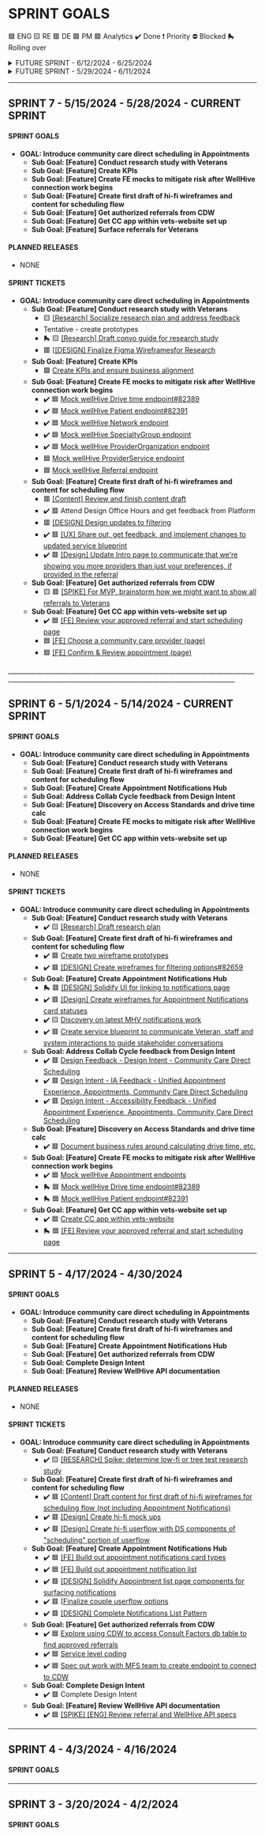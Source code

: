 # SPRINT GOALS
🟦 ENG 🟨 RE 🟥 DE 🟪 PM 🟩 Analytics ✔️ Done ❗ Priority ⛔ Blocked :roller_skate: Rolling over

<details>
<summary>FUTURE SPRINT - 6/12/2024 - 6/25/2024 </summary>
______________________________________________________________________________________________________________________________________________________

## SPRINT 9 - 6/12/2024 - 6/25/2024  ------- FUTURE FUTURE / TENTATIVE ------
#### SPRINT GOALS
- **GOAL: Introduce community care direct scheduling in Appointments**
    - **Sub Goal: [Feature] Conduct research study with Veterans**
    - **Sub Goal: [Feature] Create KPIs**
    - **Sub Goal: [Feature] Create FE mocks to mitigate risk after WellHive connection work begins**
    - **Sub Goal: [Feature] Create first draft of hi-fi wireframes and content for scheduling flow**
    - **Sub Goal: [Feature] Get authorized referrals from CDW**
    - **Sub Goal: [Feature] Get CC app within vets-website set up**
    - **Sub Goal: [Feature] Surface referrals for Veterans**
      
</details>

<details>
<summary>FUTURE SPRINT - 5/29/2024 - 6/11/2024 </summary>
______________________________________________________________________________________________________________________________________________________

## SPRINT 8 - 5/29/2024 - 6/11/2024  ------- FUTURE FUTURE / TENTATIVE ------
#### SPRINT GOALS
- **GOAL: Introduce community care direct scheduling in Appointments**
    - **Sub Goal: [Feature] Conduct research study with Veterans**
    - **Sub Goal: [Feature] Create KPIs**
    - **Sub Goal: [Feature] Create first draft of hi-fi wireframes and content for scheduling flow**
    - **Sub Goal: [Feature] Get authorized referrals from CDW**
    - **Sub Goal: [Feature] Get CC app within vets-website set up**


#### PLANNED RELEASES 
- NONE

#### SPRINT TICKETS
- **GOAL: Introduce community care direct scheduling in Appointments**
    - **Sub Goal: [Feature] Conduct research study with Veterans**
         - 🟥 🟨 🟦 [Create CodePen Prototype(s) for Research](https://app.zenhub.com/workspaces/appointments-cc-direct-scheduling-660abc13699bfa00195d685a/issues/gh/department-of-veterans-affairs/va.gov-team/83297)
         - 🟥 [DESIGN] Finalize Figma Prototype(s) for Research
         - 🟨 [[Research] Draft convo guide for research study](https://app.zenhub.com/workspaces/appointments-cc-direct-scheduling-660abc13699bfa00195d685a/issues/gh/department-of-veterans-affairs/va.gov-team/82900)
    - **Sub Goal: [Feature] Create KPIs**
         - TBD   
    - **Sub Goal: [Feature] Create FE mocks to mitigate risk after WellHive connection work begins**
         - TBD  
    - **Sub Goal: [Feature] Create first draft of hi-fi wireframes and content for scheduling flow**
         - 🟥 Schedule Midpoint review
         - 🟥 Complete Midpoint review
         - 🟥 Address Midpoint review feedback/tickets
         - 🟥 [[Design] Create desktop and tablet size frames in Figma](https://app.zenhub.com/workspaces/appointments-cc-direct-scheduling-660abc13699bfa00195d685a/issues/gh/department-of-veterans-affairs/va.gov-team/83373)
         - 🟥 [[Design] Create template & spacing page in Figma and Screenreader spec page in Figma](https://app.zenhub.com/workspaces/appointments-cc-direct-scheduling-660abc13699bfa00195d685a/issues/gh/department-of-veterans-affairs/va.gov-team/82898)
         - 🟥 [[Design] Zero results, search again, select different filters](https://app.zenhub.com/workspaces/appointments-cc-direct-scheduling-660abc13699bfa00195d685a/issues/gh/department-of-veterans-affairs/va.gov-team/83442)
     - **Sub Goal: [Feature] Get authorized referrals from CDW**
         - TBD
     - **Sub Goal: [Feature] Get CC app within vets-website set up**
         - 🟦 [[FE] Choose a date & time (page)](https://app.zenhub.com/workspaces/appointments-cc-direct-scheduling-660abc13699bfa00195d685a/issues/gh/department-of-veterans-affairs/va.gov-team/82611)


</details>

________________________________________________________________________________________________________________

## SPRINT 7 - 5/15/2024 - 5/28/2024 - CURRENT SPRINT

#### SPRINT GOALS
- **GOAL: Introduce community care direct scheduling in Appointments**
    - **Sub Goal: [Feature] Conduct research study with Veterans**
    - **Sub Goal: [Feature] Create KPIs**
    - **Sub Goal: [Feature] Create FE mocks to mitigate risk after WellHive connection work begins**
    - **Sub Goal: [Feature] Create first draft of hi-fi wireframes and content for scheduling flow**
    - **Sub Goal: [Feature] Get authorized referrals from CDW**
    - **Sub Goal: [Feature] Get CC app within vets-website set up**
    - **Sub Goal: [Feature] Surface referrals for Veterans**



#### PLANNED RELEASES 
- NONE

#### SPRINT TICKETS
- **GOAL: Introduce community care direct scheduling in Appointments**
    - **Sub Goal: [Feature] Conduct research study with Veterans**
         - 🟨 [[Research] Socialize research plan and address feedback](https://github.com/department-of-veterans-affairs/va.gov-team/issues/82836)
         - Tentative - create prototypes
         - :roller_skate: 🟨 [[Research] Draft convo guide for research study](https://app.zenhub.com/workspaces/appointments-cc-direct-scheduling-660abc13699bfa00195d685a/issues/gh/department-of-veterans-affairs/va.gov-team/82900)
         - 🟥 [[[DESIGN] Finalize Figma Wireframesfor Research](https://app.zenhub.com/workspaces/appointments-cc-direct-scheduling-660abc13699bfa00195d685a/issues/gh/department-of-veterans-affairs/va.gov-team/82902)
    - **Sub Goal: [Feature] Create KPIs**
         - 🟩 [Create KPIs and ensure business alignment](https://github.com/department-of-veterans-affairs/va.gov-team/issues/82894)      
    - **Sub Goal: [Feature] Create FE mocks to mitigate risk after WellHive connection work begins**
         - ✔️ 🟦 [Mock wellHive Drive time endpoint#82389](https://app.zenhub.com/workspaces/appointments-cc-direct-scheduling-660abc13699bfa00195d685a/issues/gh/department-of-veterans-affairs/va.gov-team/82389)
         - ✔️ 🟦 [Mock wellHive Patient endpoint#82391](https://app.zenhub.com/workspaces/appointments-cc-direct-scheduling-660abc13699bfa00195d685a/issues/gh/department-of-veterans-affairs/va.gov-team/82391)
         - ✔️ 🟦 [Mock wellHive Network endpoint](https://app.zenhub.com/workspaces/appointments-cc-direct-scheduling-660abc13699bfa00195d685a/issues/gh/department-of-veterans-affairs/va.gov-team/82390)
         - ✔️ 🟦 [Mock wellHive SpecialtyGroup endpoint](https://app.zenhub.com/workspaces/appointments-cc-direct-scheduling-660abc13699bfa00195d685a/issues/gh/department-of-veterans-affairs/va.gov-team/82396)
         - ✔️ 🟦 [Mock wellHive ProviderOrganization endpoint](https://app.zenhub.com/workspaces/appointments-cc-direct-scheduling-660abc13699bfa00195d685a/issues/gh/department-of-veterans-affairs/va.gov-team/82392)
         - 🟦 [Mock wellHive ProviderService endpoint](https://app.zenhub.com/workspaces/appointments-cc-direct-scheduling-660abc13699bfa00195d685a/issues/gh/department-of-veterans-affairs/va.gov-team/82394)
         - 🟦 [Mock wellHive Referral endpoint](https://app.zenhub.com/workspaces/appointments-cc-direct-scheduling-660abc13699bfa00195d685a/issues/gh/department-of-veterans-affairs/va.gov-team/82393)
    - **Sub Goal: [Feature] Create first draft of hi-fi wireframes and content for scheduling flow**
         - 🟥 [[Content] Review and finish content draft](https://app.zenhub.com/workspaces/appointments-cc-direct-scheduling-660abc13699bfa00195d685a/issues/gh/department-of-veterans-affairs/va.gov-team/81767)
         - ✔️ 🟥 Attend Design Office Hours and get feedback from Platform
         - 🟥 [[DESIGN] Design updates to filtering](https://app.zenhub.com/workspaces/appointments-cc-direct-scheduling-660abc13699bfa00195d685a/issues/gh/department-of-veterans-affairs/va.gov-team/83141)
         - ✔️ 🟥 [[UX] Share out, get feedback, and implement changes to updated service blueprint](https://github.com/department-of-veterans-affairs/va.gov-team/issues/82899)
         - ✔️ 🟥 [[Design] Update Intro page to communicate that we're showing you more providers than just your preferences, if provided in the referral](https://app.zenhub.com/workspaces/appointments-cc-direct-scheduling-660abc13699bfa00195d685a/issues/gh/department-of-veterans-affairs/va.gov-team/83298)
    - **Sub Goal: [Feature] Get authorized referrals from CDW**
         - 🟨 🟥 [[SPIKE] For MVP, brainstorm how we might want to show all referrals to Veterans](https://github.com/department-of-veterans-affairs/va.gov-team/issues/81410)
    - **Sub Goal: [Feature] Get CC app within vets-website set up**
         - ✔️ 🟦 [[FE] Review your approved referral and start scheduling page](https://app.zenhub.com/workspaces/appointments-cc-direct-scheduling-660abc13699bfa00195d685a/issues/gh/department-of-veterans-affairs/va.gov-team/82555)
         - 🟦 [[FE] Choose a community care provider (page)](https://app.zenhub.com/workspaces/appointments-cc-direct-scheduling-660abc13699bfa00195d685a/issues/gh/department-of-veterans-affairs/va.gov-team/82612)
         - 🟦 [[FE] Confirm & Review appointment (page)](https://app.zenhub.com/workspaces/appointments-cc-direct-scheduling-660abc13699bfa00195d685a/issues/gh/department-of-veterans-affairs/va.gov-team/82610)


   
</details>
______________________________________________________________________________________________________________________________________________________

## SPRINT 6 - 5/1/2024 - 5/14/2024 - CURRENT SPRINT
#### SPRINT GOALS
- **GOAL: Introduce community care direct scheduling in Appointments**
    - **Sub Goal: [Feature] Conduct research study with Veterans**
    - **Sub Goal: [Feature] Create first draft of hi-fi wireframes and content for scheduling flow**
    - **Sub Goal: [Feature] Create Appointment Notifications Hub**
    - **Sub Goal: Address Collab Cycle feedback from Design Intent**
    - **Sub Goal: [Feature] Discovery on Access Standards and drive time calc**
    - **Sub Goal: [Feature] Create FE mocks to mitigate risk after WellHive connection work begins**
    - **Sub Goal: [Feature] Get CC app within vets-website set up**


#### PLANNED RELEASES 
- NONE

#### SPRINT TICKETS
- **GOAL: Introduce community care direct scheduling in Appointments**
    - **Sub Goal: [Feature] Conduct research study with Veterans**
         - ✔️ 🟨 [[Research] Draft research plan](https://app.zenhub.com/workspaces/appointments-cc-direct-scheduling-660abc13699bfa00195d685a/issues/gh/department-of-veterans-affairs/va.gov-team/81766)
    - **Sub Goal: [Feature] Create first draft of hi-fi wireframes and content for scheduling flow**
         -  ✔️ 🟥 [Create two wireframe prototypes](https://app.zenhub.com/workspaces/appointments-cc-direct-scheduling-660abc13699bfa00195d685a/issues/gh/department-of-veterans-affairs/va.gov-team/81969)
         - ✔️ 🟥 [[DESIGN] Create wireframes for filtering options#82659](https://app.zenhub.com/workspaces/appointments-cc-direct-scheduling-660abc13699bfa00195d685a/issues/gh/department-of-veterans-affairs/va.gov-team/82659)
    - **Sub Goal: [Feature] Create Appointment Notifications Hub**
         - :roller_skate: 🟥 [[DESIGN] Solidify UI for linking to notifications page](https://app.zenhub.com/workspaces/appointments-cc-direct-scheduling-660abc13699bfa00195d685a/issues/gh/department-of-veterans-affairs/va.gov-team/81808)
         - ✔️ 🟥 [[Design] Create wireframes for Appointment Notifications card statuses](https://app.zenhub.com/workspaces/appointments-cc-direct-scheduling-660abc13699bfa00195d685a/issues/gh/department-of-veterans-affairs/va.gov-team/81769)
         - ✔️ 🟨 [Discovery on latest MHV notifications work](https://app.zenhub.com/workspaces/appointments-cc-direct-scheduling-660abc13699bfa00195d685a/issues/gh/department-of-veterans-affairs/va.gov-team/81765)
         - ✔️ 🟥 [Create service blueprint to communicate Veteran, staff and system interactions to guide stakeholder conversations](https://app.zenhub.com/workspaces/appointments-cc-direct-scheduling-660abc13699bfa00195d685a/issues/gh/department-of-veterans-affairs/va.gov-team/82628)
    - **Sub Goal: Address Collab Cycle feedback from Design Intent**
         - ✔️ 🟥 [Design Feedback - Design Intent - Community Care Direct Scheduling](https://app.zenhub.com/workspaces/appointments-cc-direct-scheduling-660abc13699bfa00195d685a/issues/gh/department-of-veterans-affairs/va.gov-team/81698)
         - ✔️ 🟥 [Design Intent - IA Feedback - Unified Appointment Experience, Appointments, Community Care Direct Scheduling](https://app.zenhub.com/workspaces/appointments-cc-direct-scheduling-660abc13699bfa00195d685a/issues/gh/department-of-veterans-affairs/va.gov-team/81721)
         - ✔️ 🟥 [Design Intent - Accessibility Feedback - Unified Appointment Experience, Appointments, Community Care Direct Scheduling](https://app.zenhub.com/workspaces/appointments-cc-direct-scheduling-660abc13699bfa00195d685a/issues/gh/department-of-veterans-affairs/va.gov-team/81745)
    - **Sub Goal: [Feature] Discovery on Access Standards and drive time calc**
         - ✔️ 🟥 [Document business rules around calculating drive time, etc.](https://app.zenhub.com/workspaces/appointments-cc-direct-scheduling-660abc13699bfa00195d685a/issues/gh/department-of-veterans-affairs/va.gov-team/81776)
    - **Sub Goal: [Feature] Create FE mocks to mitigate risk after WellHive connection work begins**
         - ✔️ 🟦 [Mock wellHive Appointment endpoints](https://app.zenhub.com/workspaces/appointments-cc-direct-scheduling-660abc13699bfa00195d685a/issues/gh/department-of-veterans-affairs/va.gov-team/81913)
         - :roller_skate: 🟦 [Mock wellHive Drive time endpoint#82389](https://app.zenhub.com/workspaces/appointments-cc-direct-scheduling-660abc13699bfa00195d685a/issues/gh/department-of-veterans-affairs/va.gov-team/82389)
         - :roller_skate: 🟦 [Mock wellHive Patient endpoint#82391](https://app.zenhub.com/workspaces/appointments-cc-direct-scheduling-660abc13699bfa00195d685a/issues/gh/department-of-veterans-affairs/va.gov-team/82391)
    - **Sub Goal: [Feature] Get CC app within vets-website set up**
         -  ✔️ 🟦 [Create CC app within vets-website](https://app.zenhub.com/workspaces/appointments-cc-direct-scheduling-660abc13699bfa00195d685a/issues/gh/department-of-veterans-affairs/va.gov-team/81933)
         - :roller_skate: 🟦 [[FE] Review your approved referral and start scheduling page](https://app.zenhub.com/workspaces/appointments-cc-direct-scheduling-660abc13699bfa00195d685a/issues/gh/department-of-veterans-affairs/va.gov-team/82555)
______________________________________________________________________________________________________________________________________________________

## SPRINT 5 - 4/17/2024 - 4/30/2024  
#### SPRINT GOALS
- **GOAL: Introduce community care direct scheduling in Appointments**
    - **Sub Goal: [Feature] Conduct research study with Veterans**
    - **Sub Goal: [Feature] Create first draft of hi-fi wireframes and content for scheduling flow**
    - **Sub Goal: [Feature] Create Appointment Notifications Hub**
    - **Sub Goal: [Feature] Get authorized referrals from CDW**
    - **Sub Goal: Complete Design Intent**
    - **Sub Goal: [Feature] Review WellHive API documentation**

#### PLANNED RELEASES 
- NONE

#### SPRINT TICKETS
- **GOAL: Introduce community care direct scheduling in Appointments**
    - **Sub Goal: [Feature] Conduct research study with Veterans**
         - ✔️ 🟨 [[RESEARCH] Spike: determine low-fi or tree test research study](https://app.zenhub.com/workspaces/appointments-cc-direct-scheduling-660abc13699bfa00195d685a/issues/gh/department-of-veterans-affairs/va.gov-team/80283) 
    - **Sub Goal: [Feature] Create first draft of hi-fi wireframes and content for scheduling flow**
         - ✔️ 🟥 [[Content] Draft content for first draft of hi-fi wireframes for scheduling flow (not including Appointment Notifications)](https://app.zenhub.com/workspaces/appointments-cc-direct-scheduling-660abc13699bfa00195d685a/issues/gh/department-of-veterans-affairs/va.gov-team/81498)
         - ✔️ 🟥 [[Design] Create hi-fi mock ups](https://app.zenhub.com/workspaces/appointments-cc-direct-scheduling-660abc13699bfa00195d685a/issues/gh/department-of-veterans-affairs/va.gov-team/81287)
         - ✔️ 🟥 [[Design] Create hi-fi userflow with DS components of "scheduling" portion of userflow](https://app.zenhub.com/workspaces/appointments-cc-direct-scheduling-660abc13699bfa00195d685a/issues/gh/department-of-veterans-affairs/va.gov-team/79688)
    - **Sub Goal: [Feature] Create Appointment Notifications Hub**
         - ✔️ 🟦 [[FE] Build out appointment notifications card types](https://app.zenhub.com/workspaces/appointments-cc-direct-scheduling-660abc13699bfa00195d685a/issues/gh/department-of-veterans-affairs/va.gov-team/81213)
         - ✔️ 🟦 [[FE] Build out appointment notification list](https://app.zenhub.com/workspaces/appointments-cc-direct-scheduling-660abc13699bfa00195d685a/issues/gh/department-of-veterans-affairs/va.gov-team/81217)
         - ✔️ 🟥 [[DESIGN] Solidify Appointment list page components for surfacing notifications](https://app.zenhub.com/workspaces/appointments-cc-direct-scheduling-660abc13699bfa00195d685a/issues/gh/department-of-veterans-affairs/va.gov-team/80153)
         - ✔️ 🟥 [[Finalize couple userflow options](https://app.zenhub.com/workspaces/appointments-cc-direct-scheduling-660abc13699bfa00195d685a/issues/gh/department-of-veterans-affairs/va.gov-team/80123)
         - ✔️ 🟥 [[DESIGN] Complete Notifications List Pattern](https://app.zenhub.com/workspaces/appointments-cc-direct-scheduling-660abc13699bfa00195d685a/issues/gh/department-of-veterans-affairs/va.gov-team/80158)
    - **Sub Goal: [Feature] Get authorized referrals from CDW**
         - ✔️ 🟦 [Explore using CDW to access Consult Factors db table to find approved referrals](https://app.zenhub.com/workspaces/appointments-cc-direct-scheduling-660abc13699bfa00195d685a/issues/gh/department-of-veterans-affairs/va.gov-team/81122)
         - ✔️ 🟦 [Service level coding](https://app.zenhub.com/workspaces/appointments-cc-direct-scheduling-660abc13699bfa00195d685a/issues/gh/department-of-veterans-affairs/va.gov-team/81459)
         - ✔️ 🟦 [Spec out work with MFS team to create endpoint to connect to CDW](https://app.zenhub.com/workspaces/appointments-cc-direct-scheduling-660abc13699bfa00195d685a/issues/gh/department-of-veterans-affairs/va.gov-team/81527)
    - **Sub Goal: Complete Design Intent**
         - ✔️ 🟥 Complete Design Intent
    - **Sub Goal: [Feature] Review WellHive API documentation**
         - ✔️ 🟦 [[SPIKE] [ENG] Review referral and WellHive API specs](https://app.zenhub.com/workspaces/appointments-cc-direct-scheduling-660abc13699bfa00195d685a/issues/gh/department-of-veterans-affairs/va.gov-team/79687)
______________________________________________________________________________________________________________________________________________________

## SPRINT 4 - 4/3/2024 - 4/16/2024 
#### SPRINT GOALS

______________________________________________________________________________________________________________________________________________________
        
## SPRINT 3 - 3/20/2024 - 4/2/2024 
#### SPRINT GOALS
